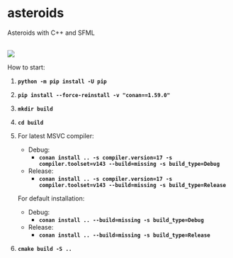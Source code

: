 # asteroids
Asteroids with C++ and SFML

<br/>
<img src="https://i.postimg.cc/K8BhSrds/asteroids.jpg" />
<br/>

How to start:
1. **`python -m pip install -U pip`**
2. **`pip install --force-reinstall -v "conan==1.59.0"`**

3. **`mkdir build`**
4. **`cd build`**

5. For latest MSVC compiler:
    - Debug:
        - **`conan install .. -s compiler.version=17 -s compiler.toolset=v143 --build=missing -s build_type=Debug`**
    - Release:
        - **`conan install .. -s compiler.version=17 -s compiler.toolset=v143 --build=missing -s build_type=Release`**

   For default installation:
    - Debug:
        - **`conan install .. --build=missing -s build_type=Debug`**
    - Release:
        - **`conan install .. --build=missing -s build_type=Release`**

6. **`cmake build -S ..`**
